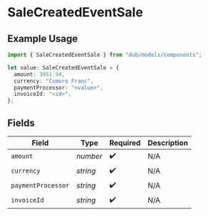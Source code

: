 # SaleCreatedEventSale

## Example Usage

```typescript
import { SaleCreatedEventSale } from "dub/models/components";

let value: SaleCreatedEventSale = {
  amount: 3951.94,
  currency: "Comoro Franc",
  paymentProcessor: "<value>",
  invoiceId: "<id>",
};
```

## Fields

| Field              | Type               | Required           | Description        |
| ------------------ | ------------------ | ------------------ | ------------------ |
| `amount`           | *number*           | :heavy_check_mark: | N/A                |
| `currency`         | *string*           | :heavy_check_mark: | N/A                |
| `paymentProcessor` | *string*           | :heavy_check_mark: | N/A                |
| `invoiceId`        | *string*           | :heavy_check_mark: | N/A                |